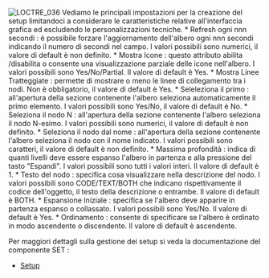 
![LOCTRE_036](http://doc.smeup.com/immagini/MBDOC_OPE-LOCTRE_07/LOCTRE_036.png)
Vediamo le principali impostazioni per la creazione del setup limitandoci a considerare le caratteristiche relative all'interfaccia grafica ed escludendo le personalizzazioni tecniche.
 \* Refresh ogni nnn secondi :  è possibile forzare l'aggiornamento dell'albero ogni nnn secondi indicando il numero di secondi nel campo. I valori possibili sono numerici, il valore di default è non definito.
 \* Mostra Icone :  questo attributo abilita /disabilita o consente una visualizzazione parziale delle icone nell'albero. I valori possibili sono Yes/No/Partial. Il valore di default è Yes.
 \* Mostra Linee Tratteggiate :  permette di mostrare o meno le linee di collegamento tra i nodi. Non è obbligatorio, il valore di  default  è  Yes.
 \* Seleleziona il primo :  all'apertura della sezione contenente l'albero seleziona automaticamente il primo elemento. I valori possibili sono Yes/No, il valore di default è No.
 \* Seleziona il nodo N :  all'apertura della sezione contenente l'albero seleziona il nodo N-esimo. I valori possibili sono numerici, il valore di default è non definito.
 \* Seleziona il nodo dal nome :  all'apertura della sezione contenente l'albero seleziona il nodo con il nome indicato. I valori possibili sono caratteri, il valore di default è non definito.
 \* Massima profondità :  indica di quanti livelli deve essere espanso l'albero in partenza e alla pressione del tasto "Espandi". I valori possibili sono tutti i valori interi. Il valore di default è 1.
 \* Testo del nodo :  specifica cosa visualizzare nella descrizione del nodo. I valori possibili sono CODE/TEXT/BOTH che indicano rispettivamente il codice dell'oggetto, il testo della descrizione o entrambe. Il valore di default è BOTH.
 \* Espansione Iniziale :  specifica se l'albero deve apparire in partenza espanso o collassato. I valori possibili sono Yes/No. Il valore di default è Yes.
 \* Ordinamento :  consente di specificare se l'albero è ordinato in modo ascendente o discendente. Il valore di default è ascendente.

Per maggiori dettagli sulla gestione dei setup si veda la documentazione del componente SET : 
- [Setup](Sorgenti/DOC_OPE/TA/B£AMO/LOCSET)


